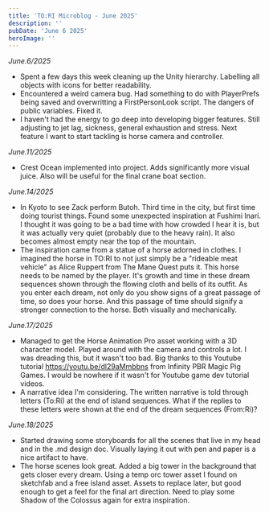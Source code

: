 ```yaml
---
title: 'TO:RI Microblog - June 2025'
description: ''
pubDate: 'June 6 2025'
heroImage: ''
---
```


*June.6/2025*
<br>
- Spent a few days this week cleaning up the Unity hierarchy. Labelling all objects with icons for better readability.
- Encountered a weird camera bug. Had something to do with PlayerPrefs being saved and overwritting a FirstPersonLook script. The dangers of public variables. Fixed it.
- I haven't had the energy to go deep into developing bigger features. Still adjusting to jet lag, sickness, general exhaustion and stress. Next feature I want to start tackling is horse camera and controller.

*June.11/2025*
<br>
- Crest Ocean implemented into project. Adds significantly more visual juice. Also will be useful for the final crane boat section.

*June.14/2025*
<br>
- In Kyoto to see Zack perform Butoh. Third time in the city, but first time doing tourist things. Found some unexpected inspiration at Fushimi Inari. I thought it was going to be a bad time with how crowded I hear it is, but it was actually very quiet (probably due to the heavy rain). It also becomes almost empty near the top of the mountain. 
- The inspiration came from a statue of a horse adorned in clothes. I imagined the horse in TO:RI to not just simply be a "rideable meat vehicle" as Alice Ruppert from The Mane Quest puts it. This horse needs to be named by the player. It's growth and time in these dream sequences shown through the flowing cloth and bells of its outfit. As you enter each dream, not only do you show signs of a great passage of time, so does your horse. And this passage of time should signify a stronger connection to the horse. Both visually and mechanically.

*June.17/2025*
<br>
- Managed to get the Horse Animation Pro asset working with a 3D character model. Played around with the camera and controls a lot. I was dreading this, but it wasn't too bad. Big thanks to this Youtube tutorial https://youtu.be/dl29aMmbbns from Infinity PBR Magic Pig Games. I would be nowhere if it wasn't for Youtube game dev tutorial videos.
- A narrative idea I'm considering. The written narrative is told through letters (To:Ri) at the end of island sequences. What if the replies to these letters were shown at the end of the dream sequences (From:Ri)?

*June.18/2025*
<br>
- Started drawing some storyboards for all the scenes that live in my head and in the .md design doc. Visually laying it out with pen and paper is a nice artifact to have.
- The horse scenes look great. Added a big tower in the background that gets closer every dream. Using a temp orc tower asset I found on sketchfab and a free island asset. Assets to replace later, but good enough to get a feel for the final art direction. Need to play some Shadow of the Colossus again for extra inspiration.



